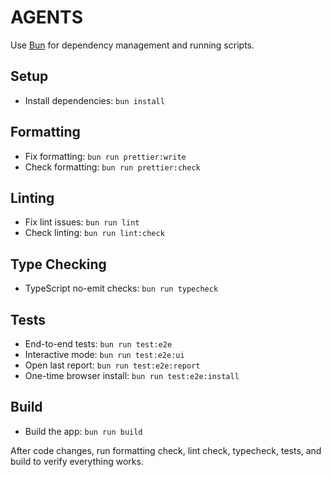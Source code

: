 # AGENTS

Use [Bun](https://bun.sh) for dependency management and running scripts.

## Setup

- Install dependencies: `bun install`

## Formatting

- Fix formatting: `bun run prettier:write`
- Check formatting: `bun run prettier:check`

## Linting

- Fix lint issues: `bun run lint`
- Check linting: `bun run lint:check`

## Type Checking

- TypeScript no-emit checks: `bun run typecheck`

## Tests

- End-to-end tests: `bun run test:e2e`
- Interactive mode: `bun run test:e2e:ui`
- Open last report: `bun run test:e2e:report`
- One-time browser install: `bun run test:e2e:install`

## Build

- Build the app: `bun run build`

After code changes, run formatting check, lint check, typecheck, tests, and build to verify everything works.
